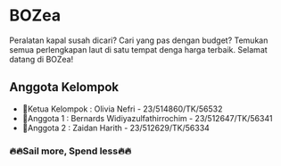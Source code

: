 # BOZea

Peralatan kapal susah dicari? Cari yang pas dengan budget? Temukan semua perlengkapan laut di satu tempat denga harga terbaik. Selamat datang di BOZea!

## Anggota Kelompok

- 👑Ketua Kelompok : Olivia Nefri - 23/514860/TK/56532
- 🤵Anggota 1 : Bernards Widiyazulfathirrochim - 23/512647/TK/56341
- 👲Anggota 2 : Zaidan Harith - 23/512629/TK/56334

### 🔥🔥Sail more, Spend less🔥🔥
